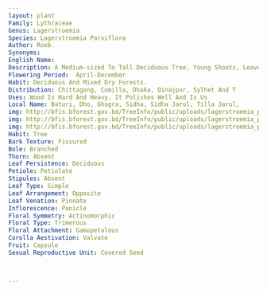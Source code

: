 ```yaml
---
layout: plant
Family: Lythraceae
Genus: Lagerstroemia
Species: Lagerstroemia Parviflora
Author: Roxb.
Synonyms: 
English Name: 
Description: A Medium-sized To Tall Deciduous Tree, Young Shoots, Leaves And Inflorescence Covered With Soft Simple Hairs, Branchlets Reddish, Sharply 4-angled, Bark Smooth, Grey Or Brown, Peeling Off In Thin Strips, Blaze Reddish-brown. Leaves Elliptic-oblong, 5.0-10.5 Ã— 2.5-4.0 Cm, Acuminate Or Acute At The Apex, Cordate To Rounded At The Base, Glabrous Above, Whitish, Glaucous Pubescent Beneath, Lateral Veins 5-7 On Either Half, Upper Ones Meeting In Loops, Tertiaries Prominently Reticulate Above, Petioles Very Short. Inflorescence Much-branched Axillary Or Terminal Panicles Of Cymes, Cymes 2 To 5-flowered, Pedunculate. Flowers Small, Fragrant, White, Pedicellate, Pedicels Up To 7 Mm Long, Slender, Bracts Leaf-like, Bracteoles Setose. Calyx Tube Broadly Cupular, Enlarging In Fruits, Sepals 6, Triangular Or Lanceolate. Petals 6, Membranous, Ovate To Oblong, Margin Undulate. Stamens Inflexed In Bud, Outer 6 Stamens Longer Than The Rest. Ovary Nearly Globose, Ovules Many, Styles Filiform, Stigmas Capitate. Fruit A Capsule, 1.5-2.5 Cm Long, Ovoid Or Ellipsoid, Brown To Blackish, 3 To 4-valved. Seeds Brownish, With A Terminal Wing, Wing Thickened And Somewhat Curved On The Back.
Flowering Period:  April-December
Habit: Deciduous And Mixed Dry Forests.
Distribution: Chittagong, Comilla, Dhaka, Dinajpur, Sylhet And T
Uses: Wood Is Hard And Heavy. It Polishes Well And Is Us
Local Name: Baturi, Dho, Ghugra, Sidha, Sidha Jarul, Tilla Jarul, 
img: http://bfis.bforest.gov.bd/TreeInfo/public/uploads/lagerstroemia_parviflora.jpg
img: http://bfis.bforest.gov.bd/TreeInfo/public/uploads/lagerstroemia_parviflora1.jpg
img: http://bfis.bforest.gov.bd/TreeInfo/public/uploads/lagerstroemia_parviflora2.jpg
Habit: Tree
Bark Texture: Fissured
Bole: Branched
Thorn: Absent
Leaf Persistence: Deciduous
Petiole: Petiolate
Stipules: Absent
Leaf Type: Simple
Leaf Arrangement: Opposite
Leaf Venation: Pinnate
Inflorescence: Panicle
Floral Symmetry: Actinomorphic
Floral Type: Trimerous
Floral Attachment: Gamopetalous
Corolla Aestivation: Valvate
Fruit: Capsule
Sexual Reproductive Unit: Covered Seed



---
```


